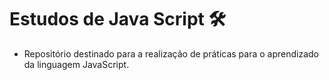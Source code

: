 # Estudos de Java Script :hammer_and_wrench:
- Repositório destinado para a realização de práticas para o aprendizado da linguagem JavaScript.
